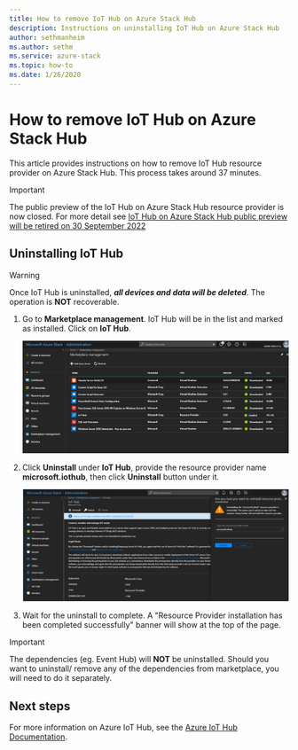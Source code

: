 ```yaml
---
title: How to remove IoT Hub on Azure Stack Hub
description: Instructions on uninstalling IoT Hub on Azure Stack Hub
author: sethmanheim
ms.author: sethm
ms.service: azure-stack
ms.topic: how-to
ms.date: 1/26/2020
---
```


# How to remove IoT Hub on Azure Stack Hub

This article provides instructions on how to remove IoT Hub resource provider on Azure Stack Hub. This process takes around 37 minutes.

> [!IMPORTANT]
> The public preview of the IoT Hub on Azure Stack Hub resource provider is now closed. For more detail see [IoT Hub on Azure Stack Hub public preview will be retired on 30 September 2022](https://azure.microsoft.com/updates/azure-iot-hub-on-azure-stack-hub-preview-will-be-retired-and-it-will-not-go-to-ga/)

## Uninstalling IoT Hub

> [!WARNING]
> Once IoT Hub is uninstalled, **_all devices and data will be deleted_**. The operation is **NOT** recoverable.

1) Go to **Marketplace management**. IoT Hub will be in the list and marked as installed. Click on **IoT Hub**.

    [![Resource provider list](../operator/media/iot-hub-rp-remove/uninstall1.png)](../operator/media/iot-hub-rp-remove/uninstall1.png#lightbox)

2) Click **Uninstall** under **IoT Hub**, provide the resource provider name **microsoft.iothub**, then click **Uninstall** button under it.

    [![Uninstall IoT Hub and confirm](../operator/media/iot-hub-rp-remove/uninstall2.png)](../operator/media/iot-hub-rp-remove/uninstall2.png#lightbox)

3) Wait for the uninstall to complete. A "Resource Provider installation has been completed successfully" banner will show at the top of the page.

>[!IMPORTANT]
>The dependencies (eg. Event Hub) will **NOT** be uninstalled. Should you want to uninstall/ remove any of the dependencies from marketplace, you will need to do it separately.

## Next steps

For more information on Azure IoT Hub, see the [Azure IoT Hub Documentation](/azure/iot-hub/).
